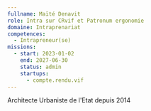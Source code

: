 ```yaml
---
fullname: Maïté Denavit
role: Intra sur CRvif et Patronum ergonomie
domaine: Intraprenariat
competences:
  - Intrapreneur(se)
missions:
  - start: 2023-01-02
    end: 2027-06-30
    status: admin
    startups:
      - compte.rendu.vif
---
```

Architecte Urbaniste de l'Etat depuis 2014